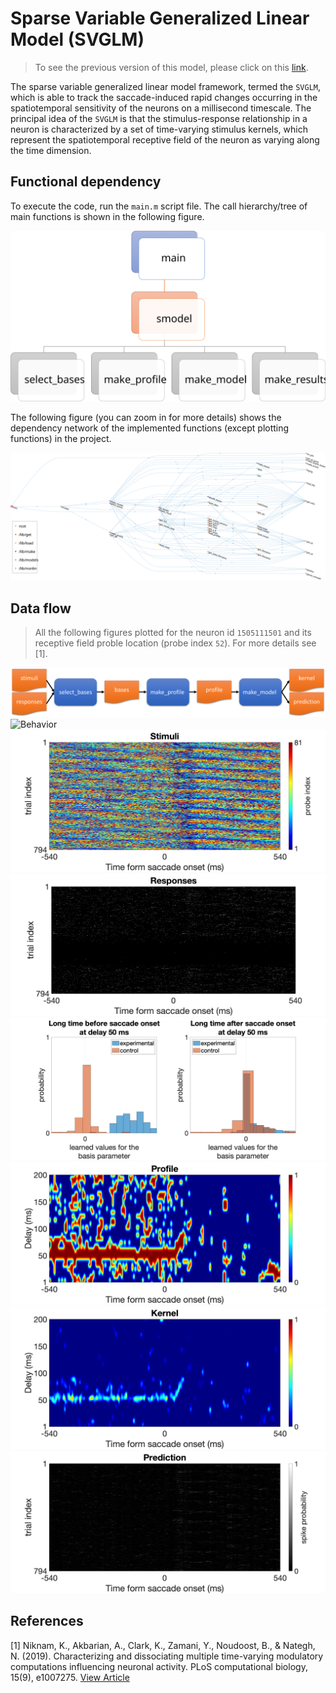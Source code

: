 # Sparse Variable Generalized Linear Model (SVGLM)
> To see the previous version of this model, please click on this [link](https://github.com/nnategh/SFA-Models).

The sparse variable generalized linear model framework, termed the `SVGLM`, which is able to track the saccade-induced rapid changes occurring in the spatiotemporal sensitivity of the neurons on a millisecond timescale. The principal idea of the `SVGLM` is that the stimulus-response relationship in a neuron is characterized by a set of time-varying stimulus kernels, which represent the spatiotemporal receptive field of the neuron as varying along the time dimension. 

## Functional dependency
To execute the code, run the `main.m` script file. The call hierarchy/tree of main functions is shown in the following figure.

![Call hierarchy](assets/figures/call-tree.svg "Call hierarchy")

The following figure (you can zoom in for more details) shows the dependency network of the implemented functions (except plotting functions) in the project.

![Dependancy network](assets/figures/depex.svg "Dependancy network")

## Data flow
> All the following figures plotted for the neuron id `1505111501` and its receptive field proble location (probe index `52`). For more details see [1].

![Data flow](assets/figures/data-flow.svg "Data flow")
![Behavior](assets/figures/behavior.gif "Behavior")
![Stimuli](assets/figures/stimuli.png "Stimuli")
![Responses](assets/figures/responses.png "Responses")
![Bases](assets/figures/bases.png "Bases")
![Profile](assets/figures/profile.png "Profile")
![Kernel](assets/figures/kernel.png "Kernel")
![Prediction](assets/figures/prediction.png "Prediction")


## References
[1] Niknam, K., Akbarian, A., Clark, K., Zamani, Y., Noudoost, B., & Nategh, N. (2019). Characterizing and dissociating multiple time-varying modulatory computations influencing neuronal activity. PLoS computational biology, 15(9), e1007275. [View Article](https://journals.plos.org/ploscompbiol/article?id=10.1371/journal.pcbi.1007275)

